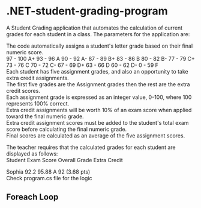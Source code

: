 # .NET-student-grading-program
A Student Grading application that automates the calculation of current grades for each student in a class. The parameters for the application are:<br>

The code automatically assigns a student's letter grade based on their final numeric score.<br>
97 - 100   A+
93 - 96    A
90 - 92    A-
87 - 89    B+
83 - 86    B
80 - 82    B-
77 - 79    C+
73 - 76    C
70 - 72    C-
67 - 69    D+
63 - 66    D
60 - 62    D-
0  - 59    F <br>
Each student has five assignment grades, and also an opportunity to take extra credit assignments.<br>
The first five grades are the Assignment grades then the rest are the extra credit scores.<br>
Each assignment grade is expressed as an integer value, 0-100, where 100 represents 100% correct.<br>
Extra credit assignments will be worth 10% of an exam score when applied toward the final numeric grade.<br>
Extra credit assignment scores must be added to the student's total exam score before calculating the final numeric grade.<br>
Final scores are calculated as an average of the five assignment scores.<br>

The teacher requires that the calculated grades for each student are displayed as follows:
<br>
Student         Exam Score      Overall Grade   Extra Credit

Sophia          92.2            95.88   A       92 (3.68 pts)<br>
Check program.cs file for the logic

## Foreach Loop
